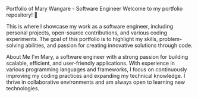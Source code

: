 Portfolio of Mary Wangare - Software Engineer
Welcome to my portfolio repository! 👋

This is where I showcase my work as a software engineer, including personal projects, open-source contributions, and various coding experiments. The goal of this portfolio is to highlight my skills, problem-solving abilities, and passion for creating innovative solutions through code.

About Me
I'm Mary, a software engineer with a strong passion for building scalable, efficient, and user-friendly applications. With experience in various programming languages and frameworks, I focus on continuously improving my coding practices and expanding my technical knowledge. I thrive in collaborative environments and am always open to learning new technologies.


